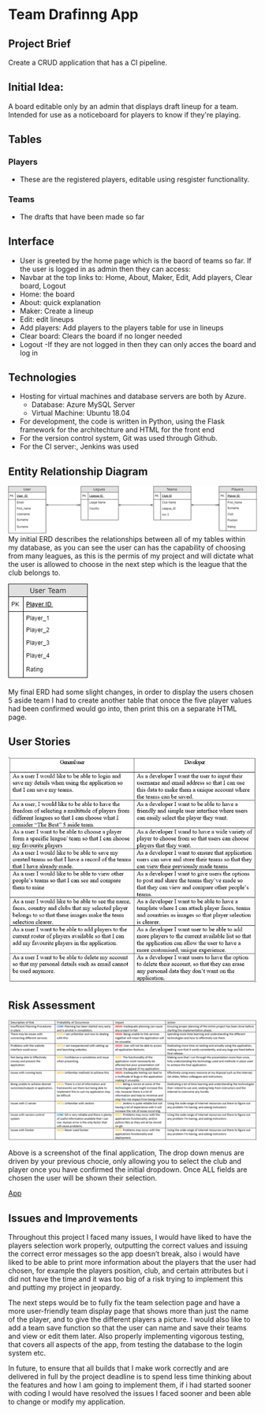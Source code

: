 #  Team Drafinng App

##  Project Brief
Create a CRUD application that has a CI pipeline.

##  Initial Idea:  
A board editable only by an admin that displays draft lineup for a team. Intended for use as a noticeboard for players to know if they're playing.

## Tables
###  Players 
-	These are the registered players, editable using resgister functionality.

### Teams
- The drafts that have been made so far

##  Interface
-	User is greeted by the home page which is the baord of teams so far. If the user is logged in as admin then they can access:
  - Navbar at the top links to: Home, About, Maker, Edit, Add players, Clear board, Logout
  - Home: the board
  - About: quick explanation
  - Maker: Create a lineup
  - Edit: edit lineups
  - Add players: Add players to the players table for use in lineups
  - Clear board: Clears the board if no longer needed
  - Logout
 -If they are not logged in then they can only acces the board and log in
## Technologies
- Hosting for virtual machines and database servers are both by Azure.
  - Database: Azure MySQL Server
  - Virtual Machine: Ubuntu 18.04
- For development, the code is written in Python, using the Flask framework for the architechture and HTML for the front end
- For the version control system, Git was used through Github.
- For the CI server:, Jenkins was used


## Entity Relationship Diagram 
![ERD](https://github.com/zReginaldo/QA-CRUD-PROJECT/blob/master/Documentation/ERD%20Diagram%20(Database).png "ERD")
My initial ERD describes the relationships between all of my tables within my database, as you can see the user can has the capability of choosing from many leagues, as this is the permis of my project and will dictate what the user is allowed to choose in the next step which is the league that the club belongs to. 

![Added Table](https://github.com/zReginaldo/QA-CRUD-PROJECT/blob/master/Documentation/ERD%20Diagram%202.png "Added Table")

My final ERD had some slight changes, in order to display the users chosen 5 aside team I had to create another table that onoce the five player values had been confirmed would go into, then print this on a separate HTML page. 

## User Stories 
![User Stories](https://github.com/zReginaldo/QA-CRUD-PROJECT/blob/master/Documentation/User%20Stories.PNG "User Stories")


## Risk Assessment 
![Risk Assesment](https://github.com/zReginaldo/QA-CRUD-PROJECT/blob/master/Documentation/Risk%20assesment.PNG "Risk Assesment")



Above is a screenshot of the final application, The drop down menus are driven by your previous chocie, only allowing you to select the club and player once you have confirmed the initial dropdown. Once ALL fields are chosen the user will be shown their selection.

[App](http://51.145.27.156:5000/)

## Issues and Improvements 
Throughout this project I faced many issues, I would have liked to have the players selection work properly, outputting the correct values and issuing the correct error messages so the app doesn’t break, also i would have liked to be able to print more information about the players that the user had chosen, for example the players position, club, and certain attributes but i did not have the time and it was too big of a risk trying to implement this and putting my project in jeopardy.

The next steps would be to fully fix the team selection page and have a more user-friendly team display page that shows more than just the name of the player, and to give the different players a picture. I would also like to add a team save function so that the user can name and save their teams and view or edit them later. Also properly implementing vigorous testing, that covers all aspects of the app, from testing the database to the login system etc. 

In future, to ensure that all builds that I make work correctly and are delivered in full by the project deadline is to spend less time thinking about the features and how I am going to implement them, if i had started sooner with coding I would have resolved the issues I faced sooner and been able to change or modify my application.
